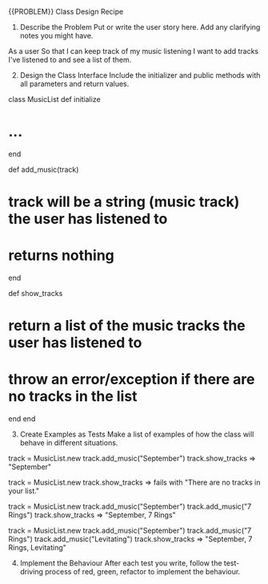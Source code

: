 {{PROBLEM}} Class Design Recipe
1. Describe the Problem
Put or write the user story here. Add any clarifying notes you might have.

As a user
So that I can keep track of my music listening
I want to add tracks I've listened to and see a list of them.


2. Design the Class Interface
Include the initializer and public methods with all parameters and return values.

class MusicList 
  def initialize
  # ... 
  end 

  def add_music(track)
   # track will be a string (music track) the user has listened to 
   # returns nothing 
  end
  
  def show_tracks
   # return a list of the music tracks the user has listened to 
   # throw an error/exception if there are no tracks in the list 
  end 
end

3. Create Examples as Tests
Make a list of examples of how the class will behave in different situations.

track = MusicList.new
track.add_music("September")
track.show_tracks => "September"

track = MusicList.new
track.show_tracks => fails with "There are no tracks in your list."

track = MusicList.new
track.add_music("September")
track.add_music("7 Rings")
track.show_tracks => "September, 7 Rings"

track = MusicList.new
track.add_music("September")
track.add_music("7 Rings")
track.add_music("Levitating")
track.show_tracks => "September, 7 Rings, Levitating"

4. Implement the Behaviour
After each test you write, follow the test-driving process of red, green, refactor to implement the behaviour.